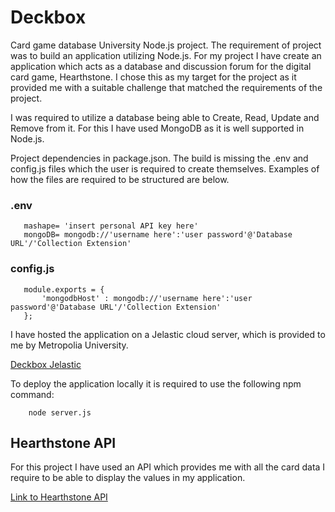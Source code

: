 # Deckbox
Card game database University Node.js project.
The requirement of project was to build an application utilizing Node.js.
For my project I have create an application which acts as a database and discussion forum for the digital card game, Hearthstone.
I chose this as my target for the project as it provided me with a suitable challenge that matched the requirements of the project.


I was required to utilize a database being able to Create, Read, Update and Remove from it. For this I have used MongoDB as it is well supported in Node.js.


Project dependencies in package.json.
The build is missing the .env and config.js files which the user is required to create themselves.
Examples of how the files are required to be structured are below.

### .env
```
   mashape= 'insert personal API key here'
   mongoDB= mongodb://'username here':'user password'@'Database URL'/'Collection Extension'
```

### config.js
```
   module.exports = {
       'mongodbHost' : mongodb://'username here':'user password'@'Database URL'/'Collection Extension'
   };
```

I have hosted the application on a Jelastic cloud server, which is provided to me by Metropolia University.

[Deckbox Jelastic](http://oliver-sssf.jelastic.metropolia.fi/)

To deploy the application locally it is required to use the following npm command:

```
    node server.js
```



## Hearthstone API
For this project I have used an API which provides me with all the card data I require to be able to display the values in my application.

[Link to Hearthstone API](http://hearthstoneapi.com/)